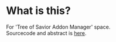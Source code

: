 # What is this?
For 'Tree of Savior Addon Manager' space.  
Sourcecode and abstract is [here](https://github.com/m1yur1/ToS_Addon).  
